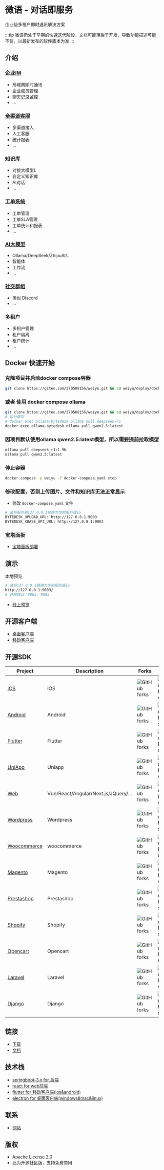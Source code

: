 # 微语 - 对话即服务

企业级多租户即时通讯解决方案

:::tip
微语仍处于早期的快速迭代阶段，文档可能落后于开发，导致功能描述可能不符，以最新发布的软件版本为准
:::

## 介绍

### [企业IM](./team/readme.zh.md)

- 局域网即时通讯
- 企业成员管理
- 聊天记录监控
- ...

### [全渠道客服](./service/readme.zh.md)

- 多渠道接入
- 人工客服
- 统计报表
- ...

### [知识库](./kbase/readme.zh.md)

- 对接大模型L
- 自定义知识库
- AI对话
- ...

### [工单系统](./ticket/readme.zh.md)

- 工单管理
- 工单SLA管理
- 工单统计和报表
- ...

### [AI大模型](./ai/readme.zh.md)

- Ollama/DeepSeek/ZhipuAI/...
- 智能体
- 工作流
- ...

### [社交群组](./social/readme.zh.md)

- 类似 Discord
- ...

### 多租户

- 多租户管理
- 租户隔离
- 租户统计
- ...

## Docker 快速开始

### 克隆项目并启动docker compose容器

```bash
git clone https://gitee.com/270580156/weiyu.git && cd weiyu/deploy/docker && docker compose -p weiyu -f docker-compose.yaml up -d
```

### 或者 使用 docker compose ollama

```bash
git clone https://gitee.com/270580156/weiyu.git && cd weiyu/deploy/docker && docker compose -p weiyu -f docker-compose-ollama.yaml up -d
# 运行模型
# docker exec ollama-bytedesk ollama pull deepseek-r1
docker exec ollama-bytedesk ollama pull qwen2.5:latest
```

### 因项目默认使用ollama qwen2.5:latest模型，所以需要提前拉取模型

```bash
ollama pull deepseek-r1:1.5b
ollama pull qwen2.5:latest
```

### 停止容器

```bash
docker compose -p weiyu -f docker-compose.yaml stop
```

### 修改配置，否则上传图片、文件和知识库无法正常显示

- 修改 `docker-compose.yaml` 文件

```bash
# 请将服务器127.0.0.1替换为你的服务器ip
BYTEDESK_UPLOAD_URL: http://127.0.0.1:9003
BYTEDESK_KBASE_API_URL: http://127.0.0.1:9003
```

### 宝塔面板

- [宝塔面板部署](https://www.weiyuai.cn/docs/zh-CN/docs/deploy/baota)

## 演示

本地预览

```bash
# 请将127.0.0.1替换为你的服务器ip
http://127.0.0.1:9003/
# 开放端口：9003, 9885
```

- [线上预览](https://www.weiyuai.cn/admin/)

## 开源客户端

- [桌面客户端](https://github.com/Bytedesk/bytedesk-desktop)
- [移动客户端](https://github.com/Bytedesk/bytedesk-mobile)

## 开源SDK

| Project     | Description           | Forks          | Stars             |
|-------------|-----------------------|----------------|-------------------|
| [iOS](https://github.com/bytedesk/bytedesk-swift) | iOS  | ![GitHub forks](https://img.shields.io/github/forks/bytedesk/bytedesk-swift) | ![GitHub Repo stars](https://img.shields.io/github/stars/Bytedesk/bytedesk-swift)                 |
| [Android](https://github.com/bytedesk/bytedesk-android) | Android | ![GitHub forks](https://img.shields.io/github/forks/bytedesk/bytedesk-android) | ![GitHub Repo stars](https://img.shields.io/github/stars/bytedesk/bytedesk-android)  |
| [Flutter](https://github.com/bytedesk/bytedesk-flutter) | Flutter | ![GitHub forks](https://img.shields.io/github/forks/bytedesk/bytedesk-flutter)| ![GitHub Repo stars](https://img.shields.io/github/stars/bytedesk/bytedesk-flutter) |
| [UniApp](https://github.com/bytedesk/bytedesk-uniapp) | Uniapp | ![GitHub forks](https://img.shields.io/github/forks/bytedesk/bytedesk-uniapp) | ![GitHub Repo stars](https://img.shields.io/github/stars/bytedesk/bytedesk-uniapp) |
| [Web](https://github.com/bytedesk/bytedesk-web) | Vue/React/Angular/Next.js/JQuery/... | ![GitHub forks](https://img.shields.io/github/forks/bytedesk/bytedesk-web) | ![GitHub Repo stars](https://img.shields.io/github/stars/bytedesk/bytedesk-web) |
| [Wordpress](https://github.com/bytedesk/bytedesk-wordpress) | Wordpress | ![GitHub forks](https://img.shields.io/github/forks/bytedesk/bytedesk-wordpress) | ![GitHub Repo stars](https://img.shields.io/github/stars/bytedesk/bytedesk-wordpress) |
| [Woocommerce](https://github.com/bytedesk/bytedesk-woocommerce) | woocommerce | ![GitHub forks](https://img.shields.io/github/forks/bytedesk/bytedesk-woocommerce) | ![GitHub Repo stars](https://img.shields.io/github/stars/bytedesk/bytedesk-woocommerce) |
| [Magento](https://github.com/bytedesk/bytedesk-magento) | Magento | ![GitHub forks](https://img.shields.io/github/forks/bytedesk/bytedesk-magento) | ![GitHub Repo stars](https://img.shields.io/github/stars/bytedesk/bytedesk-magento) |
| [Prestashop](https://github.com/bytedesk/bytedesk-prestashop) | Prestashop | ![GitHub forks](https://img.shields.io/github/forks/bytedesk/bytedesk-prestashop) | ![GitHub Repo stars](https://img.shields.io/github/stars/bytedesk/bytedesk-prestashop) |
| [Shopify](https://github.com/bytedesk/bytedesk-shopify) | Shopify | ![GitHub forks](https://img.shields.io/github/forks/bytedesk/bytedesk-shopify) | ![GitHub Repo stars](https://img.shields.io/github/stars/bytedesk/bytedesk-shopify) |
| [Opencart](https://github.com/bytedesk/bytedesk-opencart) | Opencart | ![GitHub forks](https://img.shields.io/github/forks/bytedesk/bytedesk-opencart) | ![GitHub Repo stars](https://img.shields.io/github/stars/bytedesk/bytedesk-opencart) |
| [Laravel](https://github.com/bytedesk/bytedesk-laravel) | Laravel | ![GitHub forks](https://img.shields.io/github/forks/bytedesk/bytedesk-laravel) | ![GitHub Repo stars](https://img.shields.io/github/stars/bytedesk/bytedesk-laravel) |
| [Django](https://github.com/bytedesk/bytedesk-django) | Django | ![GitHub forks](https://img.shields.io/github/forks/bytedesk/bytedesk-django) | ![GitHub Repo stars](https://img.shields.io/github/stars/bytedesk/bytedesk-django) |

## 链接

- [下载](https://www.weiyuai.cn/download.html)
- [文档](https://www.weiyuai.cn/docs/zh-CN/)

## 技术栈

- [springboot-3.x for 后端](https://github.com/Bytedesk/bytedesk)
- [react for web前端](https://github.com/Bytedesk/bytedesk-web)
- [flutter for 移动客户端(ios&android)](https://github.com/Bytedesk/bytedesk-mobile)
- [electron for 桌面客户端(windows&mac&linux)](https://github.com/Bytedesk/bytedesk-desktop)

## 联系

- [网站](https://www.weiyuai.cn)

## 版权

- [Apache License 2.0](./LICENSE.txt)
- 此为开源社区版，支持免费商用
